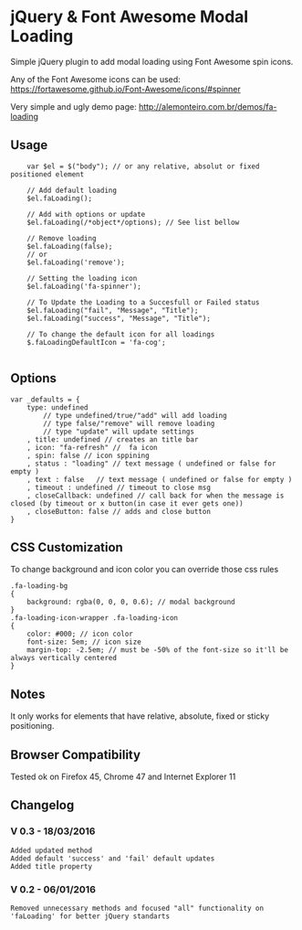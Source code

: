 # jQuery & Font Awesome Modal Loading

Simple jQuery plugin to add modal loading using Font Awesome spin icons.

Any of the Font Awesome icons can be used: https://fortawesome.github.io/Font-Awesome/icons/#spinner

Very simple and ugly demo page: http://alemonteiro.com.br/demos/fa-loading

## Usage

```
	var $el = $("body"); // or any relative, absolut or fixed positioned element
	
	// Add default loading
	$el.faLoading();

	// Add with options or update
	$el.faLoading(/*object*/options); // See list bellow

	// Remove loading
	$el.faLoading(false);
	// or
	$el.faLoading('remove');
	
	// Setting the loading icon
	$el.faLoading('fa-spinner');
	
	// To Update the Loading to a Succesfull or Failed status
	$el.faLoading("fail", "Message", "Title");
	$el.faLoading("success", "Message", "Title");

	// To change the default icon for all loadings
	$.faLoadingDefaultIcon = 'fa-cog';
	
```

## Options

```
var _defaults = {
	type: undefined 
		// type undefined/true/"add" will add loading 
		// type false/"remove" will remove loading
		// type "update" will update settings
	, title: undefined // creates an title bar
	, icon: "fa-refresh" //  fa icon
	, spin: false // icon sppining
	, status : "loading" // text message ( undefined or false for empty )
	, text : false   // text message ( undefined or false for empty )
	, timeout : undefined // timeout to close msg
	, closeCallback: undefined // call back for when the message is closed (by timeout or x button(in case it ever gets one))
	, closeButton: false // adds and close button
}
```

## CSS Customization

To change background and icon color you can override those css rules

```
.fa-loading-bg 
{
    background: rgba(0, 0, 0, 0.6); // modal background
}
.fa-loading-icon-wrapper .fa-loading-icon
{
    color: #000; // icon color
	font-size: 5em; // icon size 
	margin-top: -2.5em; // must be -50% of the font-size so it'll be always vertically centered
}
```

## Notes

It only works for elements that have relative, absolute, fixed or sticky positioning.


## Browser Compatibility

Tested ok on Firefox 45, Chrome 47 and Internet Explorer 11

## Changelog

### V 0.3 - 18/03/2016
```
Added updated method
Added default 'success' and 'fail' default updates
Added title property
```
### V 0.2 - 06/01/2016
```
Removed unnecessary methods and focused "all" functionality on 'faLoading' for better jQuery standarts
```